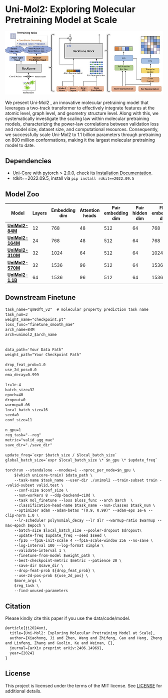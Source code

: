 
Uni-Mol2: Exploring Molecular Pretraining Model at Scale
==================================================================

<p align="center">
    <img src="figure/unimol2_arch.jpg" alt="overview" width="800" />
</p>

We present Uni-Mol2 , an innovative
molecular pretraining model that leverages a two-track transformer to effectively
integrate features at the atomic level, graph level, and geometry structure level.
Along with this, we systematically investigate the scaling law within molecular
pretraining models, characterizing the power-law correlations between validation
loss and model size, dataset size, and computational resources. Consequently,
we successfully scale Uni-Mol2 to 1.1 billion parameters through pretraining on
800 million conformations, making it the largest molecular pretraining model to
date.


Dependencies
------------
 - [Uni-Core](https://github.com/dptech-corp/Uni-Core) with pytorch > 2.0.0, check its [Installation Documentation](https://github.com/dptech-corp/Uni-Core#installation).
 - rdkit==2022.09.5, install via `pip install rdkit==2022.09.5`


Model Zoo
------------


| Model    | Layers | Embedding dim | Attention heads | Pair embedding dim | Pair hidden dim | FFN embedding dim | Learning rate | Batch size |
|-----------|--------|---------------|-----------------|--------------------|-----------------|-------------------|---------------|-----------|
|  [**UniMol2-84M**](https://huggingface.co/dptech/Uni-Mol2/blob/main/modelzoo/84M/checkpoint.pt)     | 12     | 768           | 48              | 512                | 64              | 768               | 1e-4         | 1024      |
| [**UniMol2-164M**](https://huggingface.co/dptech/Uni-Mol2/blob/main/modelzoo/164M/checkpoint.pt)    | 24     | 768           | 48              | 512                | 64              | 768               | 1e-4         | 1024      |
| [**UniMol2-310M**](https://huggingface.co/dptech/Uni-Mol2/blob/main/modelzoo/310M/checkpoint.pt)    | 32     | 1024          | 64              | 512                | 64              | 1024              | 1e-4         | 1024      |
| [**UniMol2-570M**](https://huggingface.co/dptech/Uni-Mol2/blob/main/modelzoo/570M/checkpoint.pt)    | 32     | 1536          | 96              | 512                | 64              | 1536              | 1e-4         | 1024      |
| [**UniMol2-1.1B**](https://huggingface.co/dptech/Uni-Mol2/blob/main/modelzoo/1.1B/checkpoint.pt)    | 64     | 1536          | 96              | 512                | 64              | 1536              | 1e-4         | 1024      |


Downstream Finetune
------------

```
task_name="qm9dft_v2"  # molecular property prediction task name 
task_num=3
weight_name="checkpoint.pt"
loss_func="finetune_smooth_mae"
arch_name=84M
arch=unimol2_$arch_name


data_path='Your Data Path"
weight_path="Your Checkpoint Path"

drop_feat_prob=1.0
use_2d_pos=0.0
ema_decay=0.999

lr=1e-4
batch_size=32
epoch=40
dropout=0
warmup=0.06
local_batch_size=16
seed=0
conf_size=11

n_gpu=1
reg_task="--reg"
metric="valid_agg_mae"
save_dir="./save_dir"

update_freq=`expr $batch_size / $local_batch_size`
global_batch_size=`expr $local_batch_size \* $n_gpu \* $update_freq`

torchrun --standalone --nnodes=1 --nproc_per_node=$n_gpu \
    $(which unicore-train) $data_path \
    --task-name $task_name --user-dir ./unimol2 --train-subset train --valid-subset valid,test \
    --conf-size $conf_size \
    --num-workers 8 --ddp-backend=c10d \
    --task mol_finetune --loss $loss_func --arch $arch  \
    --classification-head-name $task_name --num-classes $task_num \
    --optimizer adam --adam-betas "(0.9, 0.99)" --adam-eps 1e-6 --clip-norm 1.0 \
    --lr-scheduler polynomial_decay --lr $lr --warmup-ratio $warmup --max-epoch $epoch \
    --batch-size $local_batch_size --pooler-dropout $dropout\
    --update-freq $update_freq --seed $seed \
    --fp16 --fp16-init-scale 4 --fp16-scale-window 256 --no-save \
    --log-interval 100 --log-format simple \
    --validate-interval 1 \
    --finetune-from-model $weight_path \
    --best-checkpoint-metric $metric --patience 20 \
    --save-dir $save_dir \
    --drop-feat-prob ${drop_feat_prob} \
    --use-2d-pos-prob ${use_2d_pos} \
    $more_args \
    $reg_task \
    --find-unused-parameters
```


Citation
------------

Please kindly cite this paper if you use the data/code/model.
```
@article{ji2024uni,
  title={Uni-Mol2: Exploring Molecular Pretraining Model at Scale},
  author={Xiaohong, Ji and Zhen, Wang and Zhifeng, Gao and Hang, Zheng and Linfeng, Zhang and Guolin, Ke and Weinan, E},
  journal={arXiv preprint arXiv:2406.14969},
  year={2024}
}

```

License
-------

This project is licensed under the terms of the MIT license. See [LICENSE](https://github.com/deepmodeling/Uni-Mol/blob/main/LICENSE) for additional details.
